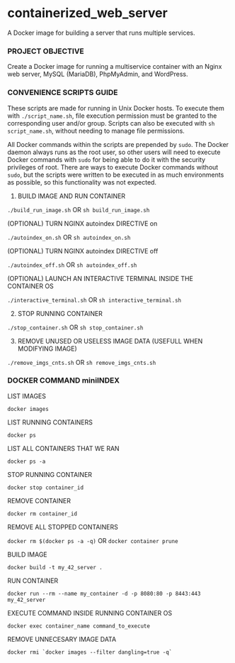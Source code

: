 # containerized_web_server
A Docker image for building a server that runs multiple services.



### PROJECT OBJECTIVE

Create a Docker image for running a multiservice container with an Nginx
web server, MySQL (MariaDB), PhpMyAdmin, and WordPress. 



### CONVENIENCE SCRIPTS GUIDE

These scripts are made for running in Unix Docker hosts. To execute them
with `./script_name.sh`, file execution permission must be granted to the
corresponding user and/or group. Scripts can also be executed with
`sh script_name.sh`, without needing to manage file permissions.

All Docker commands within the scripts are prepended by `sudo`. The Docker
daemon always runs as the root user, so other users will need to execute Docker
commands with `sudo` for being able to do it with the security privileges of
root.
There are ways to execute Docker commands without `sudo`, but the scripts were
written to be executed in as much environments as possible, so this
functionality was not expected.


1. BUILD IMAGE AND RUN CONTAINER

`./build_run_image.sh` OR `sh build_run_image.sh`

(OPTIONAL) TURN NGINX autoindex DIRECTIVE on

`./autoindex_on.sh` OR `sh autoindex_on.sh`

(OPTIONAL) TURN NGINX autoindex DIRECTIVE off

`./autoindex_off.sh` OR `sh autoindex_off.sh`

(OPTIONAL) LAUNCH AN INTERACTIVE TERMINAL INSIDE THE CONTAINER OS

`./interactive_terminal.sh` OR `sh interactive_terminal.sh`


2. STOP RUNNING CONTAINER

`./stop_container.sh` OR `sh stop_container.sh`


3. REMOVE UNUSED OR USELESS IMAGE DATA (USEFULL WHEN MODIFYING IMAGE)

`./remove_imgs_cnts.sh` OR `sh remove_imgs_cnts.sh`



### DOCKER COMMAND miniINDEX

LIST IMAGES

`docker images`

LIST RUNNING CONTAINERS

`docker ps`

LIST ALL CONTAINERS THAT WE RAN

`docker ps -a`

STOP RUNNING CONTAINER

`docker stop container_id`

REMOVE CONTAINER

`docker rm container_id`

REMOVE ALL STOPPED CONTAINERS

`docker rm $(docker ps -a -q)` OR `docker container prune`

BUILD IMAGE

`docker build -t my_42_server .`

RUN CONTAINER

`docker run --rm --name my_container -d -p 8080:80 -p 8443:443 my_42_server`

EXECUTE COMMAND INSIDE RUNNING CONTAINER OS

`docker exec container_name command_to_execute`

REMOVE UNNECESARY IMAGE DATA

```shell
docker rmi `docker images --filter dangling=true -q`
```
